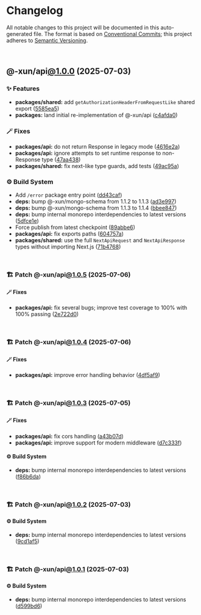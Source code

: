 # Changelog

All notable changes to this project will be documented in this auto-generated
file. The format is based on [Conventional Commits][1];
this project adheres to [Semantic Versioning][2].

<br />

## @-xun/api[@1.0.0][3] (2025-07-03)

### ✨ Features

- **packages/shared:** add `getAuthorizationHeaderFromRequestLike` shared export ([5585ea5][4])
- **packages:** land initial re-implementation of @-xun/api ([c4afda0][5])

### 🪄 Fixes

- **packages/api:** do not return Response in legacy mode ([4616e2a][6])
- **packages/api:** ignore attempts to set runtime response to non-Response type ([47aa438][7])
- **packages/shared:** fix next-like type guards, add tests ([49ac95a][8])

### ⚙️ Build System

- Add `/error` package entry point ([dd43caf][9])
- **deps:** bump @-xun/mongo-schema from 1.1.2 to 1.1.3 ([ad3e997][10])
- **deps:** bump @-xun/mongo-schema from 1.1.3 to 1.1.4 ([bbee847][11])
- **deps:** bump internal monorepo interdependencies to latest versions ([5dfce1e][12])
- Force publish from latest checkpoint ([89abbe6][13])
- **packages/api:** fix exports paths ([604757a][14])
- **packages/shared:** use the full `NextApiRequest` and `NextApiResponse` types without importing Next.js ([71b4768][15])

<br />

### 🏗️ Patch @-xun/api[@1.0.5][16] (2025-07-06)

#### 🪄 Fixes

- **packages/api:** fix several bugs; improve test coverage to 100% with 100% passing ([2e722d0][17])

<br />

### 🏗️ Patch @-xun/api[@1.0.4][18] (2025-07-06)

#### 🪄 Fixes

- **packages/api:** improve error handling behavior ([4df5af9][19])

<br />

### 🏗️ Patch @-xun/api[@1.0.3][20] (2025-07-05)

#### 🪄 Fixes

- **packages/api:** fix cors handling ([a43b07d][21])
- **packages/api:** improve support for modern middleware ([d7c333f][22])

#### ⚙️ Build System

- **deps:** bump internal monorepo interdependencies to latest versions ([f86b6da][23])

<br />

### 🏗️ Patch @-xun/api[@1.0.2][24] (2025-07-03)

#### ⚙️ Build System

- **deps:** bump internal monorepo interdependencies to latest versions ([9cd1af5][25])

<br />

### 🏗️ Patch @-xun/api[@1.0.1][26] (2025-07-03)

#### ⚙️ Build System

- **deps:** bump internal monorepo interdependencies to latest versions ([d599bd6][27])

[1]: https://conventionalcommits.org
[2]: https://semver.org
[3]: https://github.com/Xunnamius/api-utils/compare/@-xun/api@0.0.0-init...@-xun/api@1.0.0
[4]: https://github.com/Xunnamius/api-utils/commit/5585ea57aa67c979523ec530243ab41d89ed5961
[5]: https://github.com/Xunnamius/api-utils/commit/c4afda0d61461e2b8dbcd661149b30468970d4eb
[6]: https://github.com/Xunnamius/api-utils/commit/4616e2ae80d6d3bce050b940e4676a500ab6af1b
[7]: https://github.com/Xunnamius/api-utils/commit/47aa438b6e2fa7eafca197bd09da4c9971b3c552
[8]: https://github.com/Xunnamius/api-utils/commit/49ac95a31e0bee5f9dee84ee70041edf855c2277
[9]: https://github.com/Xunnamius/api-utils/commit/dd43caf0e5d04049aa699f225be601c9952cb596
[10]: https://github.com/Xunnamius/api-utils/commit/ad3e99709163d81914d87de39a452ddad00e77b9
[11]: https://github.com/Xunnamius/api-utils/commit/bbee847846ea7aea6b822dc90669b88000adcba8
[12]: https://github.com/Xunnamius/api-utils/commit/5dfce1e73feac3dc40d1dbf743ce9af406dbb386
[13]: https://github.com/Xunnamius/api-utils/commit/89abbe6937ec39fc9d2eb19430d0e8d5b1321810
[14]: https://github.com/Xunnamius/api-utils/commit/604757a04c1246bf80c15a6caaa0e98300681eba
[15]: https://github.com/Xunnamius/api-utils/commit/71b4768957b597ca1b5c617189c9042977d621ab
[16]: https://github.com/Xunnamius/api-utils/compare/@-xun/api@1.0.4...@-xun/api@1.0.5
[17]: https://github.com/Xunnamius/api-utils/commit/2e722d034f9cb0ae52b9bcfca02dfa6ae9de0080
[18]: https://github.com/Xunnamius/api-utils/compare/@-xun/api@1.0.3...@-xun/api@1.0.4
[19]: https://github.com/Xunnamius/api-utils/commit/4df5af90e8c8c183b6b76a3742f17a8028208836
[20]: https://github.com/Xunnamius/api-utils/compare/@-xun/api@1.0.2...@-xun/api@1.0.3
[21]: https://github.com/Xunnamius/api-utils/commit/a43b07d9c7bde1fd369f583f8592e9f5cbe4c101
[22]: https://github.com/Xunnamius/api-utils/commit/d7c333f400df0a05008510842532ddd95e9fc938
[23]: https://github.com/Xunnamius/api-utils/commit/f86b6da3746432264ea1e1b00e1751b0fe171fe2
[24]: https://github.com/Xunnamius/api-utils/compare/@-xun/api@1.0.1...@-xun/api@1.0.2
[25]: https://github.com/Xunnamius/api-utils/commit/9cd1af53c9f08bf74ac71b1f8924f654c5cc5c2f
[26]: https://github.com/Xunnamius/api-utils/compare/@-xun/api@1.0.0...@-xun/api@1.0.1
[27]: https://github.com/Xunnamius/api-utils/commit/d599bd64b164b6e85a698e3eb503c87928b45e16
